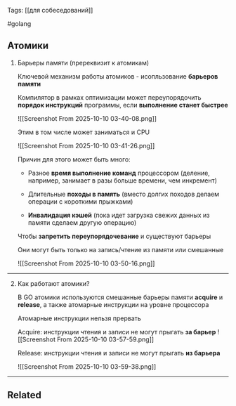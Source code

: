 Tags: [[для собеседований]]

#golang 



## Атомики



1. Барьеры памяти (пререквизит к атомикам)

	Ключевой механизм работы атомиков - исопльзование **барьеров памяти**
	
	
	Компилятор в рамках оптимизации может переупорядочить **порядок инструкций** программы, если **выполнение станет быстрее**
	
	![[Screenshot From 2025-10-10 03-40-08.png]]
	
	
	Этим в том числе может заниматься и CPU
	
	![[Screenshot From 2025-10-10 03-41-26.png]]
	
	Причин для этого может быть много:
	
	- Разное **время выполнение команд** процессором (деление, например, занимает в разы больше времени, чем инкремент)
	  
	- Длительные **походы в память** (вместо долгих походов делаем операции с короткими прыжками)
	
	- **Инвалидация кэшей** (пока идет загрузка свежих данных из памяти сделаем другую операцию)
	
	
	
	Чтобы **запретить переупорядочевание** и существуют барьеры
	
	Они могут быть только на запись/чтение из памяти или смешанные 
	
	![[Screenshot From 2025-10-10 03-50-16.png]]


---


2. Как работают атомики?

	В GO атомики используются смешанные барьеры памяти **acquire** и **release**, а также атомарные инструкции на уровне процессора
	
	Атомарные инструкции нельзя прервать
	
	
	Acquire: инструкции чтения и записи не могут прыгать **за барьер**
	![[Screenshot From 2025-10-10 03-57-59.png]]
	
	
	Release: инструкции чтения и записи не могут прыгать **из барьера**
	
	![[Screenshot From 2025-10-10 03-59-38.png]]
	
	
	
	
	
	


---


## Related


